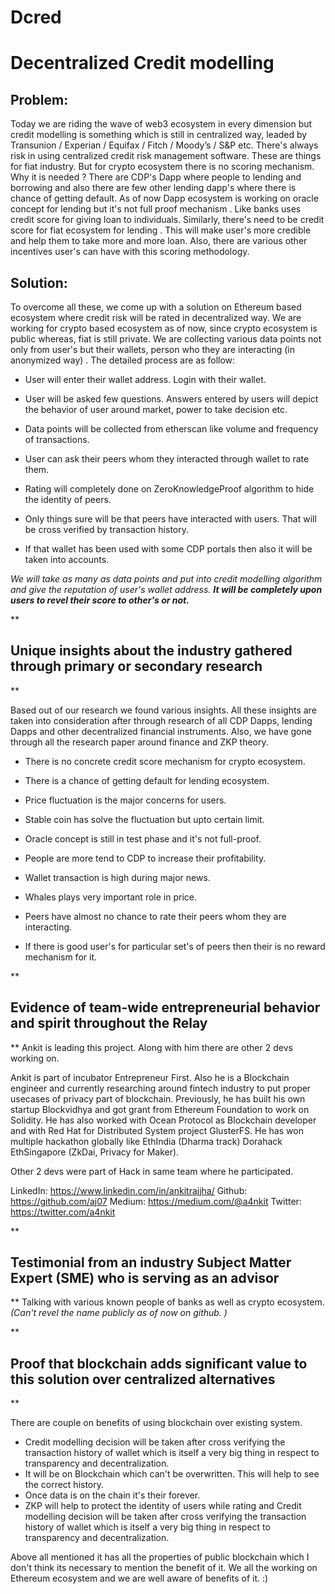 # Dcred

# **Decentralized Credit modelling**

## **Problem:**

Today we are riding the wave of web3 ecosystem in every dimension but credit modelling is something which is still in centralized way, leaded by Transunion / Experian / Equifax / Fitch / Moody’s / S&P etc. There's always risk in using centralized credit risk management software.  These are things for fiat industry. But for crypto ecosystem there is no scoring mechanism.  
Why it is needed ?
There are CDP's Dapp where people to lending and borrowing and also there are few other lending dapp's where there is chance of getting default. As of now Dapp ecosystem is working on oracle concept for lending but it's not full proof mechanism . Like banks uses credit score for giving loan to individuals. Similarly, there's need to be credit score for fiat ecosystem for lending . This will make user's more credible and help them to take more and more loan. Also, there are various other incentives user's can have with this scoring methodology. 

## **Solution:**

To overcome all these, we come up with a solution on Ethereum based ecosystem where credit risk will be rated in decentralized way. We are working for crypto based ecosystem as of now, since crypto ecosystem is public whereas, fiat is still private. 
We are collecting various data points not only from user's but their wallets, person who they are interacting (in anonymized way) . The detailed process are as follow:

 - User will enter their wallet address. Login with their wallet.
 -  User will be asked few questions. Answers entered by users will depict the
   behavior of user around market, power to take decision etc. 
  
 - Data points will be collected from etherscan like volume and
   frequency of    transactions. 
       
 - User can ask their peers whom they interacted through wallet to rate
   them.

      

 - Rating will completely done on ZeroKnowledgeProof algorithm to hide
   the identity of peers.

 

 - Only    things sure will be that  peers have interacted with users.
   That will    be cross verified by transaction history.
 - If that wallet has been    used with some CDP portals then also it
   will be taken into accounts.

*We will take as many as data points and put into credit modelling algorithm and give the reputation of user's wallet address. **It will be completely upon users to revel their score to other's or not.***

**

## Unique insights about the industry gathered through primary or secondary research

**

Based out of our research we found various insights. All these insights are taken into consideration after through research of all CDP Dapps, lending Dapps and other decentralized financial instruments. Also, we have gone through all the research paper around finance and ZKP theory. 

 - There is no concrete credit score mechanism for crypto ecosystem.
 - There is a chance of getting default for lending ecosystem.
 - Price fluctuation is the major concerns for users.

 

 - Stable coin has solve the fluctuation but upto certain limit.
 - Oracle concept is still in test phase and it's not full-proof.
 - People are more tend to CDP to increase their profitability.
 - Wallet transaction is high during major news.
 - Whales plays very important role in price.
 - Peers have almost no chance to rate their peers whom they are
   interacting.
 - If there is good user's for particular set's of peers then their is
   no reward mechanism for it.


**

## Evidence of team-wide entrepreneurial behavior and spirit throughout the Relay

**
Ankit is leading this project. Along with him there are other 2 devs working on.

 Ankit is part of incubator Entrepreneur First. Also he is a Blockchain engineer and currently researching around fintech industry to put proper usecases
of privacy part of blockchain. Previously, he has built his own startup Blockvidhya and got grant from Ethereum Foundation to work on Solidity. He has also worked with Ocean Protocol as Blockchain developer and with Red Hat for Distributed System project GlusterFS. He has won multiple hackathon globally like 
EthIndia (Dharma track)
Dorahack
EthSingapore (ZkDai, Privacy for Maker).

Other 2 devs were part of Hack in same team where he participated. 

LinkedIn: https://www.linkedin.com/in/ankitrajjha/
Github: https://github.com/aj07
Medium: https://medium.com/@a4nkit
Twitter: https://twitter.com/a4nkit

**

## Testimonial from an industry Subject Matter Expert (SME) who is serving as an advisor

**
Talking with various known people of banks as well as crypto ecosystem. *(Can't revel the name publicly as of now on github. )* 

**

## Proof that blockchain adds significant value to this solution over centralized alternatives

**

There are couple on benefits of using blockchain over existing system.

 - Credit modelling decision will be taken after cross verifying the
   transaction history of wallet which is itself a very big thing in
   respect to transparency and  decentralization.
 - It will be on Blockchain which can't be overwritten. This will help
   to see the correct history.
 - Once data is on the chain it's their forever.
 - ZKP will help to protect the identity of users while rating and
   Credit modelling decision will be taken after cross verifying the
   transaction history of wallet which is itself a very big thing in
   respect to transparency and decentralization.

Above all mentioned it has all the properties of public blockchain which I don't think its necessary to mention the benefit of it. We all the working on Ethereum ecosystem and we are well aware of benefits of it. :)
